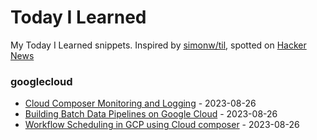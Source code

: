 # Today I Learned

My Today I Learned snippets. Inspired by [simonw/til](https://github.com/simonw/til), spotted on [Hacker News](https://news.ycombinator.com/item?id=37118883)

### googlecloud
- [Cloud Composer Monitoring and Logging](/googlecloud/cloud-composer-monitoring-logging.md) - 2023-08-26
- [Building Batch Data Pipelines on Google Cloud](/googlecloud/building-batch-data-pipelines-gcp.md) - 2023-08-26
- [Workflow Scheduling in GCP using Cloud composer](/googlecloudcloud-composer-workflow-scheduling.md) - 2023-08-26

